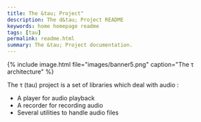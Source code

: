 ```yaml
---
title: The &tau; Project"
description: The d&tau; Project README
keywords: home homepage readme
tags: [tau]
permalink: readme.html
summary: The &tau; Project documentation.
---
```


{% include image.html file="images/banner5.png"  caption="The &tau; architecture" %}

The τ (tau) project is a set of libraries which deal with audio :

* A player for audio playback
* A recorder for recording audio
* Several utilities to handle audio files

